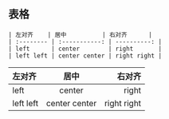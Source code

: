 
## 表格

```
| 左对齐    | 居中          | 右对齐      |
| :-------- | :-----------: | ----------: |
| left      | center        | right       |
| left left | center center | right right |
```

| 左对齐    | 居中          | 右对齐      |
| :-------- | :-----------: | ----------: |
| left      | center        | right       |
| left left | center center | right right |
